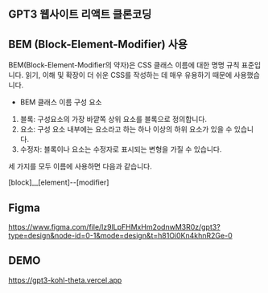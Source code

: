 ## GPT3 웹사이트 리액트 클론코딩

## BEM (Block-Element-Modifier) 사용
BEM(Block-Element-Modifier의 약자)은 CSS 클래스 이름에 대한 명명 규칙 표준입니다. 읽기, 이해 및 확장이 더 쉬운 CSS를 작성하는 데 매우 유용하기 때문에 사용했습니다.

- BEM 클래스 이름 구성 요소
1. 블록: 구성요소의 가장 바깥쪽 상위 요소를 블록으로 정의합니다.
2. 요소: 구성 요소 내부에는 요소라고 하는 하나 이상의 하위 요소가 있을 수 있습니다.
3. 수정자: 블록이나 요소는 수정자로 표시되는 변형을 가질 수 있습니다.

세 가지를 모두 이름에 사용하면 다음과 같습니다.

[block]__[element]--[modifier]

## Figma
<a href="https://www.figma.com/file/lz9lLpFHMxHm2odnwM3R0z/gpt3?type=design&node-id=0-1&mode=design&t=h81Oi0Kn4khnR2Ge-0">https://www.figma.com/file/lz9lLpFHMxHm2odnwM3R0z/gpt3?type=design&node-id=0-1&mode=design&t=h81Oi0Kn4khnR2Ge-0</a>

## DEMO
<a href="https://gpt3-kohl-theta.vercel.app">https://gpt3-kohl-theta.vercel.app</a>
